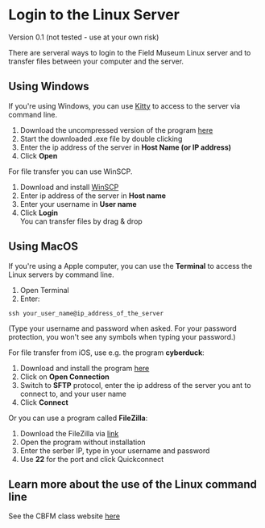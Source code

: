 # Login to the Linux Server #
Version 0.1 (not tested - use at your own risk)

There are serveral ways to login to the Field Museum Linux server and to transfer files between your computer and the server.

## Using Windows ##
If you're using Windows, you can use [Kitty](http://www.9bis.net/kitty/?page=Welcome&zone=en) to access to the server via command line.

1. Download the uncompressed version of the program [here](http://www.9bis.net/kitty/?page=Download)
2. Start the downloaded .exe file by double clicking
3. Enter the ip address of the server in **Host Name (or IP address)**
4. Click **Open**  

For file transfer you can use WinSCP.

1. Download and install [WinSCP](https://winscp.net/eng/download.php)
2. Enter ip address of the server in **Host name**
3. Enter your username in **User name**
4. Click **Login**  
You can transfer files by drag & drop

## Using MacOS ##
If you're using a Apple computer, you can use the **Terminal** to access the Linux servers by command line.

1. Open Terminal
2. Enter:  
~~~
ssh your_user_name@ip_address_of_the_server  
~~~
(Type your username and password when asked. For your password protection, you won't see any symbols when typing your password.)

For file transfer from iOS, use e.g. the program **cyberduck**:

1. Download and install the program [here](https://cyberduck.io/)
2. Click on **Open Connection**
3. Switch to **SFTP** protocol, enter the ip address of the server you ant to connect to, and your user name
4. Click **Connect**

Or you can use a program called **FileZilla**:

1. Download the FileZilla via [link](https://dl1.cdn.filezilla-project.org/client/FileZilla_3.63.2.1_macosx-x86.app.tar.bz2?h=kiLDRwI9S2qSKA1Igtwo2w&x=1680277795)
2. Open the program without installation
3. Enter the serber IP, type in your username and password
4. Use **22** for the port and click Quickconnect

## Learn more about the use of the Linux command line ##
See the CBFM class website [here](http://cbfm.github.io/website/)

